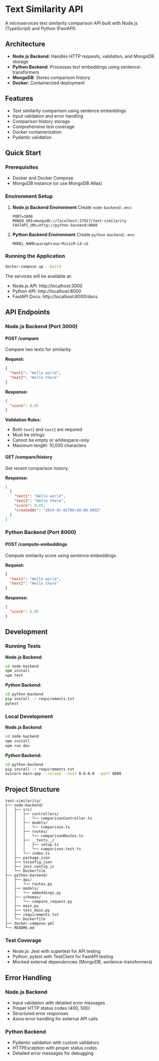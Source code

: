 # Text Similarity API

A microservices text similarity comparison API built with Node.js (TypeScript) and Python (FastAPI).

## Architecture

- **Node.js Backend**: Handles HTTP requests, validation, and MongoDB storage
- **Python Backend**: Processes text embeddings using sentence-transformers
- **MongoDB**: Stores comparison history
- **Docker**: Containerized deployment

## Features

- Text similarity comparison using sentence embeddings
- Input validation and error handling
- Comparison history storage
- Comprehensive test coverage
- Docker containerization
- Pydantic validation

## Quick Start

### Prerequisites

- Docker and Docker Compose
- MongoDB instance (or use MongoDB Atlas)

### Environment Setup

1. **Node.js Backend Environment**
   Create `node-backend/.env`:

   ```env
   PORT=3000
   MONGO_URI=mongodb://localhost:27017/text-similarity
   FASTAPI_URL=http://python-backend:8000
   ```

2. **Python Backend Environment**
   Create `python-backend/.env`:
   ```env
   MODEL_NAME=paraphrase-MiniLM-L6-v2
   ```

### Running the Application

```bash
docker-compose up --build
```

The services will be available at:

- Node.js API: http://localhost:3000
- Python API: http://localhost:8000
- FastAPI Docs: http://localhost:8000/docs

## API Endpoints

### Node.js Backend (Port 3000)

#### POST /compare

Compare two texts for similarity.

**Request:**

```json
{
  "text1": "Hello world",
  "text2": "Hello there"
}
```

**Response:**

```json
{
  "score": 0.85
}
```

**Validation Rules:**

- Both `text1` and `text2` are required
- Must be strings
- Cannot be empty or whitespace-only
- Maximum length: 10,000 characters

#### GET /compare/history

Get recent comparison history.

**Response:**

```json
[
  {
    "text1": "Hello world",
    "text2": "Hello there",
    "score": 0.85,
    "createdAt": "2024-01-01T00:00:00.000Z"
  }
]
```

### Python Backend (Port 8000)

#### POST /compute-embeddings

Compute similarity score using sentence embeddings.

**Request:**

```json
{
  "text1": "Hello world",
  "text2": "Hello there"
}
```

**Response:**

```json
{
  "score": 0.85
}
```

## Development

### Running Tests

**Node.js Backend:**

```bash
cd node-backend
npm install
npm test
```

**Python Backend:**

```bash
cd python-backend
pip install -r requirements.txt
pytest
```

### Local Development

**Node.js Backend:**

```bash
cd node-backend
npm install
npm run dev
```

**Python Backend:**

```bash
cd python-backend
pip install -r requirements.txt
uvicorn main:app --reload --host 0.0.0.0 --port 8000
```

## Project Structure

```
text-similarity/
├── node-backend/
│   ├── src/
│   │   ├── controllers/
│   │   │   └── comparisonController.ts
│   │   ├── models/
│   │   │   └── Comparison.ts
│   │   ├── routes/
│   │   │   └── comparisonRoutes.ts
│   │   ├── __tests__/
│   │   │   ├── setup.ts
│   │   │   └── comparison.test.ts
│   │   └── index.ts
│   ├── package.json
│   ├── tsconfig.json
│   ├── jest.config.js
│   └── Dockerfile
├── python-backend/
│   ├── api/
│   │   └── routes.py
│   ├── models/
│   │   └── embeddings.py
│   ├── schemas/
│   │   └── compare_request.py
│   ├── main.py
│   ├── test_main.py
│   ├── requirements.txt
│   └── Dockerfile
├── docker-compose.yml
└── README.md
```

### Test Coverage

- Node.js: Jest with supertest for API testing
- Python: pytest with TestClient for FastAPI testing
- Mocked external dependencies (MongoDB, sentence-transformers)

## Error Handling

### Node.js Backend

- Input validation with detailed error messages
- Proper HTTP status codes (400, 500)
- Structured error responses
- Axios error handling for external API calls

### Python Backend

- Pydantic validation with custom validators
- HTTPException with proper status codes
- Detailed error messages for debugging
